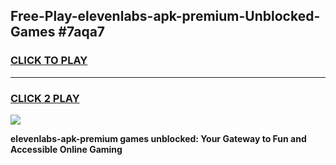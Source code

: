 
## Free-Play-elevenlabs-apk-premium-Unblocked-Games #7aqa7
<h3>
<a href="https://news.freeplayer.one?title=elevenlabs-apk-premium&ref=8M">CLICK TO PLAY</a></h3>
<hr>

<h3>
<a href="https://news.freeplayer.one?title=elevenlabs-apk-premium&ref=8M">CLICK 2 PLAY</a>
  
</h3>

<a href="https://news.freeplayer.one?title=elevenlabs-apk-premium&ref=8M"><img src="https://clearcache.store/games.png"></a>


**elevenlabs-apk-premium games unblocked: Your Gateway to Fun and Accessible Online Gaming**
